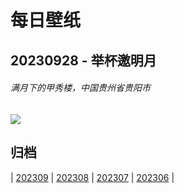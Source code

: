 # 每日壁纸

## 20230928 - 举杯邀明月

###### 满月下的甲秀楼，中国贵州省贵阳市

![](https://www.bing.com/th?id=OHR.GuiyangMoon_ZH-CN7497119092_UHD.jpg)

## 归档

| [202309](/202309/README.md)
| [202308](/202308/README.md)
| [202307](/202307/README.md)
| [202306](/202306/README.md)
|